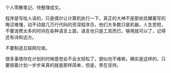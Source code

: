 个人零散笔记，待整理成文。

程序是写给人读的，只是偶尔让计算机执行一下。真正的大神不是那些炫耀着写的晦涩难懂，动不动就几万行代码的资深程序员，他们大多数只是机器，人生苦短，不要浪费太多的时间在各种语言上面，语言也只是工具而已，够用就可以了，记得还有诗和远方。

不要制造互联网垃圾。

很多事情你在计划的时候感觉会不会太轻松了，貌似也不难嘛，确实是这样的，只要按着计划一步步来真的就是那样简单，但是，贵在坚持。